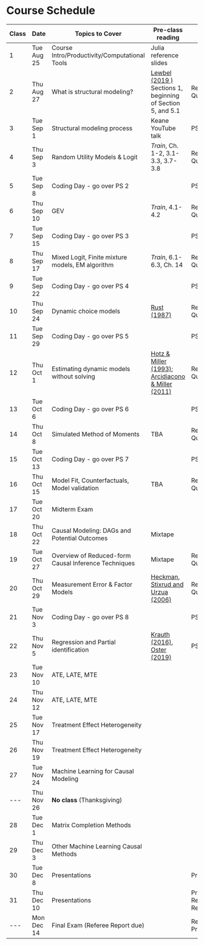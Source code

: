 # Course Schedule

| **Class** | **Date** | **Topics to Cover**                | **Pre-class reading**      | **Due**                |
|---|---|---|---|---|
| 1              | Tue Aug 25    | Course Intro/Productivity/Computational Tools | Julia reference slides |         |
| 2              | Thu Aug 27    | What is structural modeling? | [Lewbel (2019 )](https://doi.org/10.1257/jel.20181361) Sections 1, beginning of Section 5, and 5.1 | Reading Quiz |
| 3              | Tue Sep  1    | Structural modeling process | Keane YouTube talk | PS 1 |
| 4              | Thu Sep  3    | Random Utility Models & Logit |  _Train_,  Ch. 1-2, 3.1-3.3, 3.7-3.8 | Reading Quiz |
| 5              | Tue Sep  8    | Coding Day - go over PS 2 |  | PS 2 |
| 6              | Thu Sep 10    | GEV | _Train_, 4.1-4.2 | Reading Quiz |
| 7              | Tue Sep 15    | Coding Day - go over PS 3 |  | PS 3 |
| 8              | Thu Sep 17    | Mixed Logit, Finite mixture models, EM algorithm | _Train_, 6.1-6.3, Ch. 14 | Reading Quiz |
| 9              | Tue Sep 22    | Coding Day - go over PS 4 | | PS 4 |
| 10             | Thu Sep 24    | Dynamic choice models | [Rust (1987)](http://www.jstor.org/stable/1911259) | Reading Quiz |
| 11             | Tue Sep 29    | Coding Day - go over PS 5 | | PS 5 |
| 12             | Thu Oct  1    | Estimating dynamic models without solving | [Hotz & Miller (1993)](https://doi.org/10.2307/2298122); [Arcidiacono & Miller (2011)](https://doi.org/10.3982/ECTA7743) | Reading Quiz |
| 13             | Tue Oct  6    | Coding Day - go over PS 6 | | PS 6  |
| 14             | Thu Oct  8    | Simulated Method of Moments | TBA | Reading Quiz |
| 15             | Tue Oct 13    | Coding Day - go over PS 7  |         | PS 7 |
| 16             | Thu Oct 15    | Model Fit, Counterfactuals, Model validation | TBA | Reading Quiz |
| 17             | Tue Oct 20    | Midterm Exam   |         |         |
| 18             | Thu Oct 22    | Causal Modeling: DAGs and Potential Outcomes | Mixtape |         |               
| 19             | Tue Oct 27    | Overview of Reduced-form Causal Inference Techniques | Mixtape | Reading Quiz |  
| 20             | Thu Oct 29    | Measurement Error & Factor Models | [Heckman, Stixrud and Urzua (2006)](https://jenni.uchicago.edu/papers/Heckman-Stixrud-Urzua_JOLE_v24n3_2006.pdf) | Reading Quiz |
| 21             | Tue Nov  3    | Coding Day - go over PS 8 |         | PS 8 |
| 22             | Thu Nov  5    | Regression and Partial identification | [Krauth (2016)](https://www.degruyter.com/view/journals/jem/5/1/article-p117.xml), [Oster (2019)](https://www.tandfonline.com/doi/full/10.1080/07350015.2016.1227711) | PS 9 |
| 23             | Tue Nov 10    | ATE, LATE, MTE              |         |         |
| 24             | Thu Nov 12    | ATE, LATE, MTE              |         |  |
| 25             | Tue Nov 17    | Treatment Effect Heterogeneity |         |         |
| 26             | Thu Nov 19    | Treatment Effect Heterogeneity |         |  |
| 27             | Tue Nov 24    | Machine Learning for Causal Modeling |         |         |
| ---            | Thu Nov 26    | **No class** (Thanksgiving) |         |         |
| 28             | Tue Dec  1    | Matrix Completion Methods |         |         |
| 29             | Thu Dec  3    | Other Machine Learning Causal Methods |         |         |
| 30             | Tue Dec  8    | Presentations               |         | Presentation |
| 31             | Thu Dec 10    | Presentations               |         | Presentation, Referee Report |
| ---            | Mon Dec 14    | Final Exam (Referee Report due) |  | Research Proposal |